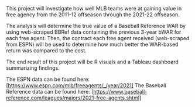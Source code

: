 This project will investigate how well MLB teams were at gaining value in free agency from the 2011-12 offseason through the 2021-22 offseason.

The analysis will determine the true value of a Baseball Reference WAR by using web-scraped BBRef data containing the previous 3-year bWAR for each free agent. 
Then, the contract each free agent received (web-scraped from ESPN) will be used to determine how much better the WAR-based return was compared to the cost.

The end result of this project will be R visuals and a Tableau dashboard summarizing findings.

The ESPN data can be found here: [https://www.espn.com/mlb/freeagents/_/year/2021]
The Baseball Reference data can be found here: [https://www.baseball-reference.com/leagues/majors/2021-free-agents.shtml]
